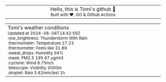 
<div align="center">
<table>
<tbody>
<td align="center">
<img width="2000" height="0"><br>
Hello, this is Tomi's github 👋<br>
<sup>Built with ❤️, GO & Github Actions</sup><br>
<img width="2000" height="0">
</td>
</tbody>
</table>
</div>
<table>
<tbody>
<td align="left">
<img width="2000" height="0"><br>
Tomi's weather conditions<br>
<sup>Updated at 2024-08-06T14:41:59Z</sup><br>
<sup>:low_brightness: Thunderstorm With Rain</sup><br>
<sup>:thermometer: Temperature 27.23 </sup><br>
<sup>:thermometer: Feels like 31.89</sup><br>
<sup>:sweat_drops: Humidity 94%</sup><br>
<sup>:mask: PM2.5 195.97 μg/m3</sup><br>
<sup>:cyclone: Wind 8.75m/s </sup><br>
<sup>:telescope: Visibility 3000m </sup><br>
<sup>:droplet: Rain 5.62mm/last 1h </sup><br>
<img width="2000" height="0">
</td>
<td align="left">
<img width="2000" height="0"><br>
<br>
<img width="2000" height="0">
</td>
</tbody>
</table>
</div>
    